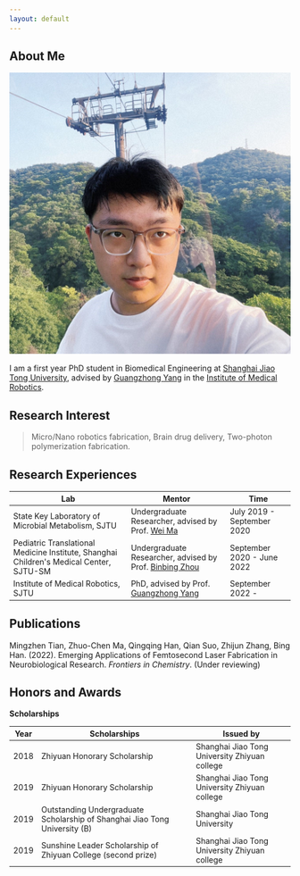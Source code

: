 ```yaml
---
layout: default
---
```


## About Me

<img class="profile-picture" src="photo2.jpg">

I am a first year PhD student in Biomedical Engineering at [Shanghai Jiao Tong University](https://www.sjtu.edu.cn/), advised by [Guangzhong Yang](https://bme.sjtu.edu.cn/Web/FacultyDetail/636) in the [Institute of Medical Robotics](https://imr.sjtu.edu.cn/).

## Research Interest
> Micro/Nano robotics fabrication, Brain drug delivery, Two-photon polymerization fabrication.

## Research Experiences

Lab | Mentor | Time
-----|-------|--------
State Key Laboratory of Microbial Metabolism, SJTU | Undergraduate Researcher, advised by Prof. [Wei Ma](http://mml.sjtu.edu.cn/Data/View/312?showtype=view) | July 2019 - September 2020
Pediatric Translational Medicine Institute, Shanghai Children's Medical Center, SJTU-SM | Undergraduate Researcher, advised by Prof. [Binbing Zhou](http://daoshi.shsmu.edu.cn/Pages/TeacherInformationView.aspx?uid=9DFC6A44-1940-49E4-8769-C4CBB1B4A10E&from=s&pId=&tId=731) | September 2020 - June 2022
Institute of Medical Robotics, SJTU | PhD, advised by Prof. [Guangzhong Yang](https://bme.sjtu.edu.cn/Web/FacultyDetail/636) | September 2022 -

## Publications
Mingzhen Tian, Zhuo-Chen Ma, Qingqing Han, Qian Suo, Zhijun Zhang, Bing Han. (2022). Emerging Applications of Femtosecond Laser Fabrication in Neurobiological Research. _Frontiers in Chemistry_. (Under reviewing)

## Honors and Awards

**Scholarships**

Year | Scholarships | Issued by
-----|-------|--------
2018 | Zhiyuan Honorary Scholarship  | Shanghai Jiao Tong University Zhiyuan college
2019 | Zhiyuan Honorary Scholarship  | Shanghai Jiao Tong University Zhiyuan college
2019 |Outstanding Undergraduate Scholarship of Shanghai Jiao Tong University (B) | Shanghai Jiao Tong University
2019 | Sunshine Leader Scholarship of Zhiyuan College (second prize) | Shanghai Jiao Tong University Zhiyuan college
